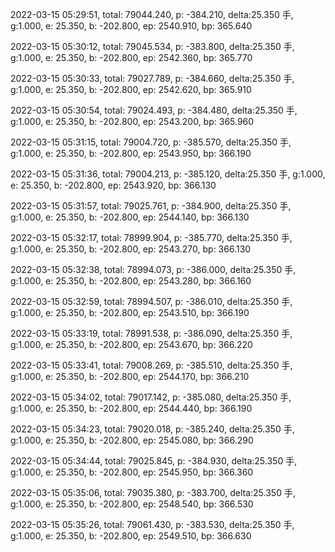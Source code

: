 2022-03-15 05:29:51, total: 79044.240, p: -384.210, delta:25.350 手, g:1.000, e: 25.350, b: -202.800, ep: 2540.910, bp: 365.640

2022-03-15 05:30:12, total: 79045.534, p: -383.800, delta:25.350 手, g:1.000, e: 25.350, b: -202.800, ep: 2542.360, bp: 365.770

2022-03-15 05:30:33, total: 79027.789, p: -384.660, delta:25.350 手, g:1.000, e: 25.350, b: -202.800, ep: 2542.620, bp: 365.910

2022-03-15 05:30:54, total: 79024.493, p: -384.480, delta:25.350 手, g:1.000, e: 25.350, b: -202.800, ep: 2543.200, bp: 365.960

2022-03-15 05:31:15, total: 79004.720, p: -385.570, delta:25.350 手, g:1.000, e: 25.350, b: -202.800, ep: 2543.950, bp: 366.190

2022-03-15 05:31:36, total: 79004.213, p: -385.120, delta:25.350 手, g:1.000, e: 25.350, b: -202.800, ep: 2543.920, bp: 366.130

2022-03-15 05:31:57, total: 79025.761, p: -384.900, delta:25.350 手, g:1.000, e: 25.350, b: -202.800, ep: 2544.140, bp: 366.130

2022-03-15 05:32:17, total: 78999.904, p: -385.770, delta:25.350 手, g:1.000, e: 25.350, b: -202.800, ep: 2543.270, bp: 366.130

2022-03-15 05:32:38, total: 78994.073, p: -386.000, delta:25.350 手, g:1.000, e: 25.350, b: -202.800, ep: 2543.280, bp: 366.160

2022-03-15 05:32:59, total: 78994.507, p: -386.010, delta:25.350 手, g:1.000, e: 25.350, b: -202.800, ep: 2543.510, bp: 366.190

2022-03-15 05:33:19, total: 78991.538, p: -386.090, delta:25.350 手, g:1.000, e: 25.350, b: -202.800, ep: 2543.670, bp: 366.220

2022-03-15 05:33:41, total: 79008.269, p: -385.510, delta:25.350 手, g:1.000, e: 25.350, b: -202.800, ep: 2544.170, bp: 366.210

2022-03-15 05:34:02, total: 79017.142, p: -385.080, delta:25.350 手, g:1.000, e: 25.350, b: -202.800, ep: 2544.440, bp: 366.190

2022-03-15 05:34:23, total: 79020.018, p: -385.240, delta:25.350 手, g:1.000, e: 25.350, b: -202.800, ep: 2545.080, bp: 366.290

2022-03-15 05:34:44, total: 79025.845, p: -384.930, delta:25.350 手, g:1.000, e: 25.350, b: -202.800, ep: 2545.950, bp: 366.360

2022-03-15 05:35:06, total: 79035.380, p: -383.700, delta:25.350 手, g:1.000, e: 25.350, b: -202.800, ep: 2548.540, bp: 366.530

2022-03-15 05:35:26, total: 79061.430, p: -383.530, delta:25.350 手, g:1.000, e: 25.350, b: -202.800, ep: 2549.510, bp: 366.630